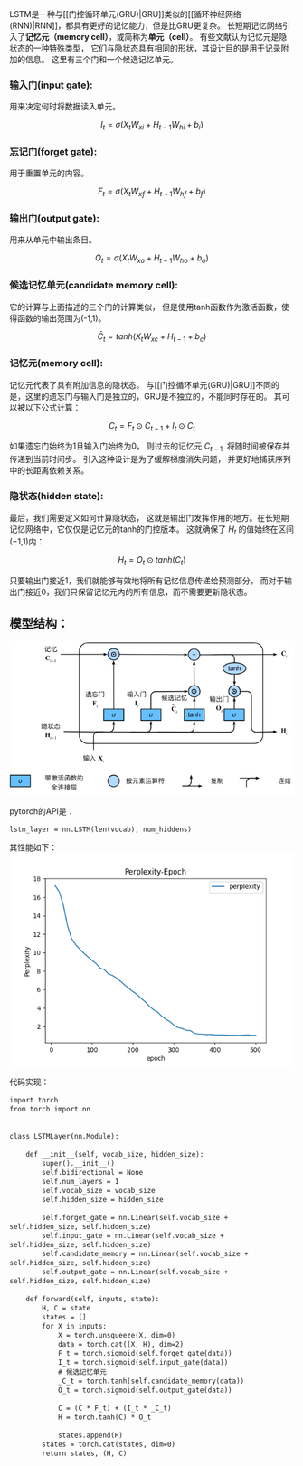 LSTM是一种与[[门控循环单元(GRU)|GRU]]类似的[[循环神经网络(RNN)|RNN]]，都具有更好的记忆能力，但是比GRU更复杂。
长短期记忆网络引入了**记忆元（memory cell）**，或简称为**单元（cell）**。 有些文献认为记忆元是隐状态的一种特殊类型， 它们与隐状态具有相同的形状，其设计目的是用于记录附加的信息。
这里有三个门和一个候选记忆单元。

### 输入门(input gate):
用来决定何时将数据读入单元。

$$
I_t = \sigma(X_tW_{xi}+H_{t-1}W_{hi}+b_i)
$$

### 忘记门(forget gate):
用于重置单元的内容。

$$
F_t = \sigma(X_tW_{xf}+H_{t-1}W_{hf}+b_f)
$$

### 输出门(output gate):
用来从单元中输出条目。

$$
O_t=\sigma(X_tW_{xo}+H_{t-1}W_{ho}+b_o)
$$

### 候选记忆单元(candidate memory cell):
它的计算与上面描述的三个门的计算类似， 但是使用tanh函数作为激活函数，使得函数的输出范围为(-1,1)。

$$
\bar C_t = tanh(X_tW_{xc}+H_{t-1}+b_c)
$$

### 记忆元(memory cell):
记忆元代表了具有附加信息的隐状态。
与[[门控循环单元(GRU)|GRU]]不同的是，这里的遗忘门与输入门是独立的，GRU是不独立的，不能同时存在的。
其可以被以下公式计算：

$$
C_t = F_t \odot C_{t-1} + I_t \odot \bar C_t
$$

如果遗忘门始终为1且输入门始终为0， 则过去的记忆元 $C_{t-1}$  将随时间被保存并传递到当前时间步。 引入这种设计是为了缓解梯度消失问题， 并更好地捕获序列中的长距离依赖关系。

### 隐状态(hidden state):
最后，我们需要定义如何计算隐状态， 这就是输出门发挥作用的地方。在长短期记忆网络中，它仅仅是记忆元的tanh的门控版本。 这就确保了 $H_t$ 的值始终在区间(−1,1)内：

$$
H_t = O_t \odot tanh(C_t)
$$

只要输出门接近1，我们就能够有效地将所有记忆信息传递给预测部分， 而对于输出门接近0，我们只保留记忆元内的所有信息，而不需要更新隐状态。

## 模型结构：
![[Pasted image 20230630182938.png]](../images/20230630182938.png)


pytorch的API是：
```
lstm_layer = nn.LSTM(len(vocab), num_hiddens)
```
其性能如下：
![[Pasted image 20230630183859.png]](../images/20230630183859.png)

代码实现：
```
import torch  
from torch import nn  
  
  
class LSTMLayer(nn.Module):  
  
    def __init__(self, vocab_size, hidden_size):  
        super().__init__()  
        self.bidirectional = None  
        self.num_layers = 1  
        self.vocab_size = vocab_size  
        self.hidden_size = hidden_size  
  
        self.forget_gate = nn.Linear(self.vocab_size + self.hidden_size, self.hidden_size)  
        self.input_gate = nn.Linear(self.vocab_size + self.hidden_size, self.hidden_size)  
        self.candidate_memory = nn.Linear(self.vocab_size + self.hidden_size, self.hidden_size)  
        self.output_gate = nn.Linear(self.vocab_size + self.hidden_size, self.hidden_size)  
  
    def forward(self, inputs, state):  
        H, C = state  
        states = []  
        for X in inputs:  
            X = torch.unsqueeze(X, dim=0)  
            data = torch.cat((X, H), dim=2)  
            F_t = torch.sigmoid(self.forget_gate(data))  
            I_t = torch.sigmoid(self.input_gate(data))  
            # 候选记忆单元  
            _C_t = torch.tanh(self.candidate_memory(data))  
            O_t = torch.sigmoid(self.output_gate(data))  
  
            C = (C * F_t) + (I_t * _C_t)  
            H = torch.tanh(C) * O_t  
  
            states.append(H)  
        states = torch.cat(states, dim=0)  
        return states, (H, C)
```